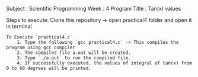 Subject         : Scientific Programming
Week            : 4
Program Title   : Tan(x) values

Steps to execute:
    Clone this repository -> open practical4 folder and open it in terminal
    
    To Execute `practical4.c`
        1. Type the following `gcc practical4.c` -> This compiles the program using gcc compiler
        2. The compiled file a.out will be created.
        3. Type `./a.out` to run the compiled file.
        4. If successfully executed, the values of integral of tan(x) from 0 to 60 degrees will be printed.